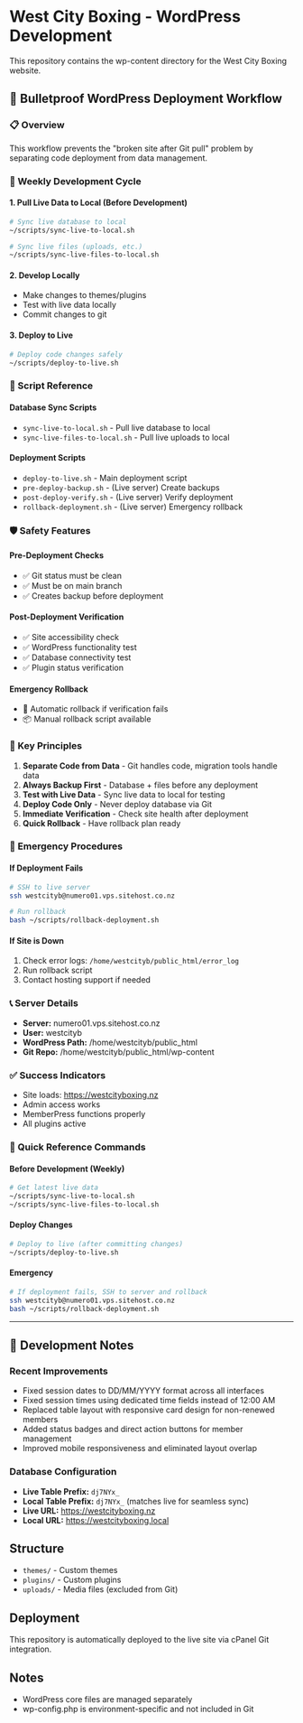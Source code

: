 # West City Boxing - WordPress Development

This repository contains the wp-content directory for the West City Boxing website.

## 🚀 Bulletproof WordPress Deployment Workflow

### 📋 Overview

This workflow prevents the "broken site after Git pull" problem by separating code deployment from data management.

### 🔄 Weekly Development Cycle

#### 1. Pull Live Data to Local (Before Development)

```bash
# Sync live database to local
~/scripts/sync-live-to-local.sh

# Sync live files (uploads, etc.)
~/scripts/sync-live-files-to-local.sh
```

#### 2. Develop Locally

- Make changes to themes/plugins
- Test with live data locally
- Commit changes to git

#### 3. Deploy to Live

```bash
# Deploy code changes safely
~/scripts/deploy-to-live.sh
```

### 📁 Script Reference

#### Database Sync Scripts

- `sync-live-to-local.sh` - Pull live database to local
- `sync-live-files-to-local.sh` - Pull live uploads to local

#### Deployment Scripts

- `deploy-to-live.sh` - Main deployment script
- `pre-deploy-backup.sh` - (Live server) Create backups
- `post-deploy-verify.sh` - (Live server) Verify deployment
- `rollback-deployment.sh` - (Live server) Emergency rollback

### 🛡️ Safety Features

#### Pre-Deployment Checks

- ✅ Git status must be clean
- ✅ Must be on main branch
- ✅ Creates backup before deployment

#### Post-Deployment Verification

- ✅ Site accessibility check
- ✅ WordPress functionality test
- ✅ Database connectivity test
- ✅ Plugin status verification

#### Emergency Rollback

- 🔄 Automatic rollback if verification fails
- 📦 Manual rollback script available

### 🎯 Key Principles

1. **Separate Code from Data** - Git handles code, migration tools handle data
2. **Always Backup First** - Database + files before any deployment
3. **Test with Live Data** - Sync live data to local for testing
4. **Deploy Code Only** - Never deploy database via Git
5. **Immediate Verification** - Check site health after deployment
6. **Quick Rollback** - Have rollback plan ready

### 🚨 Emergency Procedures

#### If Deployment Fails

```bash
# SSH to live server
ssh westcityb@numero01.vps.sitehost.co.nz

# Run rollback
bash ~/scripts/rollback-deployment.sh
```

#### If Site is Down

1. Check error logs: `/home/westcityb/public_html/error_log`
2. Run rollback script
3. Contact hosting support if needed

### 📞 Server Details

- **Server:** numero01.vps.sitehost.co.nz
- **User:** westcityb
- **WordPress Path:** /home/westcityb/public_html
- **Git Repo:** /home/westcityb/public_html/wp-content

### ✅ Success Indicators

- Site loads: https://westcityboxing.nz
- Admin access works
- MemberPress functions properly
- All plugins active

### 🚀 Quick Reference Commands

#### Before Development (Weekly)

```bash
# Get latest live data
~/scripts/sync-live-to-local.sh
~/scripts/sync-live-files-to-local.sh
```

#### Deploy Changes

```bash
# Deploy to live (after committing changes)
~/scripts/deploy-to-live.sh
```

#### Emergency

```bash
# If deployment fails, SSH to server and rollback
ssh westcityb@numero01.vps.sitehost.co.nz
bash ~/scripts/rollback-deployment.sh
```

---

## 📝 Development Notes

### Recent Improvements

- Fixed session dates to DD/MM/YYYY format across all interfaces
- Fixed session times using dedicated time fields instead of 12:00 AM
- Replaced table layout with responsive card design for non-renewed members
- Added status badges and direct action buttons for member management
- Improved mobile responsiveness and eliminated layout overlap

### Database Configuration

- **Live Table Prefix:** `dj7NYx_`
- **Local Table Prefix:** `dj7NYx_` (matches live for seamless sync)
- **Live URL:** https://westcityboxing.nz
- **Local URL:** https://westcityboxing.local

## Structure

- `themes/` - Custom themes
- `plugins/` - Custom plugins
- `uploads/` - Media files (excluded from Git)

## Deployment

This repository is automatically deployed to the live site via cPanel Git integration.

## Notes

- WordPress core files are managed separately
- wp-config.php is environment-specific and not included in Git
